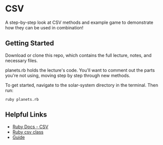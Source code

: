 # CSV

A step-by-step look at CSV methods and example game to demonstrate how they can be used in combination!

## Getting Started

Download or clone this repo, which contains the full lecture, notes, and necessary files.

planets.rb holds the lecture's code. You'll want to comment out the parts you're not using, moving step by step through new methods.

To get started, navigate to the solar-system directory in the terminal. Then run:

```
ruby planets.rb
```

## Helpful Links

* [Ruby Docs - CSV](http://ruby-doc.org/stdlib-2.0.0/libdoc/csv/rdoc/CSV.html)
* [Ruby csv class](https://github.com/ruby/ruby/blob/trunk/lib/csv.rb)
* [Guide](https://medium.freecodecamp.org/how-you-can-build-a-terminal-game-with-csv-and-ruby-a269f17b88b0)
